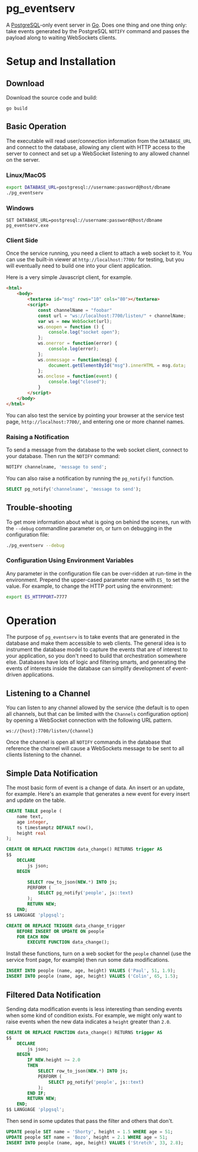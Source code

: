 # pg_eventserv

A [PostgreSQL](https://postgis.net/)-only event server in [Go](https://golang.org/). Does one thing and one thing only: take events generated by the PostgreSQL `NOTIFY` command and passes the payload along to waiting WebSockets clients.

# Setup and Installation

## Download

Download the source code and build:
```
go build
```

## Basic Operation

The executable will read user/connection information from the `DATABASE_URL` and connect to the database, allowing any client with HTTP access to the server to connect and set up a WebSocket listening to any allowed channel on the server.

### Linux/MacOS

```sh
export DATABASE_URL=postgresql://username:password@host/dbname
./pg_eventserv
```

### Windows

```
SET DATABASE_URL=postgresql://username:password@host/dbname
pg_eventserv.exe
```

### Client Side

Once the service running, you need a client to attach a web socket to it. You can use the built-in viewer at `http://localhost:7700/` for testing, but you will eventually need to build one into your client application.

Here is a very simple Javascript client, for example.

```html
<html>
    <body>
        <textarea id="msg" rows="10" cols="80"></textarea>
        <script>
            const channelName = "foobar"
            const url = "ws://localhost:7700/listen/" + channelName;
            var ws = new WebSocket(url);
            ws.onopen = function () {
                console.log("socket open");
            };
            ws.onerror = function(error) {
                console.log(error);
            };
            ws.onmessage = function(msg) {
                document.getElementById("msg").innerHTML = msg.data;
            };
            ws.onclose = function(event) {
                console.log("closed");
            }
        </script>
    </body>
</html>
```

You can also test the service by pointing your browser at the service test page, `http://localhost:7700/`, and entering one or more channel names.

### Raising a Notification

To send a message from the database to the web socket client, connect to your database. Then run the `NOTIFY` command:

```sql
NOTIFY channelname, 'message to send';
```

You can also raise a notification by running the `pg_notify()` function.

```sql
SELECT pg_notify('channelname', 'message to send');
```


## Trouble-shooting

To get more information about what is going on behind the scenes, run with the `--debug` commandline parameter on, or turn on debugging in the configuration file:
```sh
./pg_eventserv --debug
```

### Configuration Using Environment Variables

Any parameter in the configuration file can be over-ridden at run-time in the environment. Prepend the upper-cased parameter name with `ES_` to set the value. For example, to change the HTTP port using the environment:
```bash
export ES_HTTPPORT=7777
```


# Operation

The purpose of `pg_eventserv` is to take events that are generated in the database and make them accessible to web clients. The general idea is to instrument the database model to capture the events that are of interest to your application, so you don't need to build that orchestration somewhere else. Databases have lots of logic and filtering smarts, and generating the events of interests inside the database can simplify development of event-driven applications.

## Listening to a Channel

You can listen to any channel allowed by the service (the default is to open all channels, but that can be limited with the `Channels` configuration option) by opening a WebSocket connection with the following URL pattern.

```
ws://{host}:7700/listen/{channel}
```
Once the channel is open all `NOTIFY` commands in the database that reference the channel will cause a WebSockets message to be sent to all clients listening to the channel.

## Simple Data Notification

The most basic form of event is a change of data. An insert or an update, for example. Here's an example that generates a new event for every insert and update on the table.

```sql
CREATE TABLE people (
    name text,
    age integer,
    ts timestamptz DEFAULT now(),
    height real
);

CREATE OR REPLACE FUNCTION data_change() RETURNS trigger AS
$$
    DECLARE
        js json;
    BEGIN

        SELECT row_to_json(NEW.*) INTO js;
        PERFORM (
            SELECT pg_notify('people', js::text)
        );
        RETURN NEW;
    END;
$$ LANGUAGE 'plpgsql';

CREATE OR REPLACE TRIGGER data_change_trigger
    BEFORE INSERT OR UPDATE ON people
    FOR EACH ROW
        EXECUTE FUNCTION data_change();
```

Install these functions, turn on a web socket for the `people` channel (use the service front page, for example) then run some data modifications.

```sql
INSERT INTO people (name, age, height) VALUES ('Paul', 51, 1.9);
INSERT INTO people (name, age, height) VALUES ('Colin', 65, 1.5);
```

## Filtered Data Notification

Sending data modification events is less interesting than sending events when some kind of condition exists. For example, we might only want to raise events when the new data indicates a `height` greater than `2.0`.

```sql
CREATE OR REPLACE FUNCTION data_change() RETURNS trigger AS
$$
    DECLARE
        js json;
    BEGIN
        IF NEW.height >= 2.0
        THEN
            SELECT row_to_json(NEW.*) INTO js;
            PERFORM (
                SELECT pg_notify('people', js::text)
            );
        END IF;
        RETURN NEW;
    END;
$$ LANGUAGE 'plpgsql';
```

Then send in some updates that pass the filter and others that don't.

```sql
UPDATE people SET name = 'Shorty', height = 1.5 WHERE age = 51;
UPDATE people SET name = 'Bozo', height = 2.1 WHERE age = 51;
INSERT INTO people (name, age, height) VALUES ('Stretch', 33, 2.8);
```

